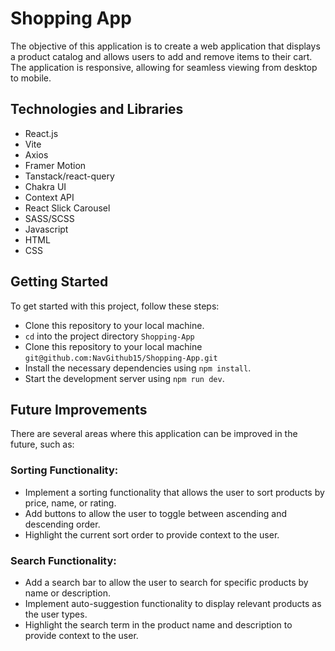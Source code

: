 
# Shopping App

The objective of this application is to create a web application that displays a product catalog and allows users to add and remove items to their cart. The application is responsive, allowing for seamless viewing from desktop to mobile.

## Technologies and Libraries

- React.js
- Vite
- Axios
- Framer Motion
- Tanstack/react-query
- Chakra UI
- Context API
- React Slick Carousel
- SASS/SCSS
- Javascript
- HTML
- CSS

## Getting Started

To get started with this project, follow these steps:

- Clone this repository to your local machine.
- `cd` into the project directory `Shopping-App`
- Clone this repository to your local machine
`git@github.com:NavGithub15/Shopping-App.git`
- Install the necessary dependencies using `npm install`.
- Start the development server using `npm run dev`.


## Future Improvements

There are several areas where this application can be improved in the future, such as:

### Sorting Functionality:
- Implement a sorting functionality that allows the user to sort products by price, name, or rating.
- Add buttons to allow the user to toggle between ascending and descending order.
- Highlight the current sort order to provide context to the user.
### Search Functionality:
- Add a search bar to allow the user to search for specific products by name or description.
- Implement auto-suggestion functionality to display relevant products as the user types.
- Highlight the search term in the product name and description to provide context to the user.